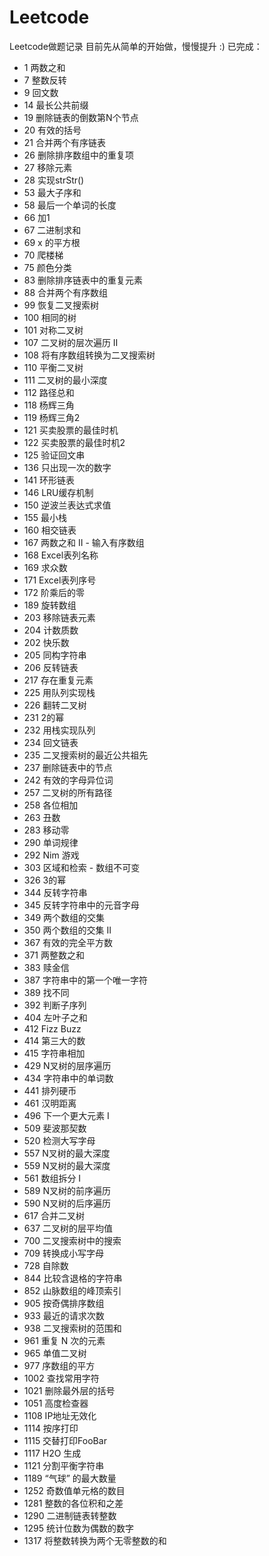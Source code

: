 # Leetcode
Leetcode做题记录
目前先从简单的开始做，慢慢提升 :)
已完成：
* 	1 两数之和 
* 	7 整数反转
* 	9 回文数    
* 	14 最长公共前缀
* 	19  删除链表的倒数第N个节点  
* 	20  有效的括号
* 	21 合并两个有序链表
*   26 删除排序数组中的重复项
*   27 移除元素
*   28  实现strStr()
* 	53 最大子序和
*   58  最后一个单词的长度
*   66  加1
*   67  二进制求和
*   69  x 的平方根
*   70 爬楼梯    
*   75 颜色分类    
*   83  删除排序链表中的重复元素
*   88  合并两个有序数组
*   99  恢复二叉搜索树
*   100  相同的树
*   101  对称二叉树
*   107  二叉树的层次遍历 II
*   108  将有序数组转换为二叉搜索树
*   110  平衡二叉树
*   111  二叉树的最小深度
*   112  路径总和
*   118  杨辉三角
*   119  杨辉三角2
*   121  买卖股票的最佳时机
*   122  买卖股票的最佳时机2
*   125  验证回文串
*   136  只出现一次的数字
*   141  环形链表
*   146  LRU缓存机制
*   150  逆波兰表达式求值
*   155  最小栈
*   160  相交链表
*   167  两数之和 II - 输入有序数组
*   168  Excel表列名称
*   169  求众数
*   171  Excel表列序号
*   172  阶乘后的零
*   189  旋转数组
*   203  移除链表元素
*   204  计数质数
*   202  快乐数
*   205  同构字符串
*   206  反转链表
*   217  存在重复元素
*   225  用队列实现栈
*   226  翻转二叉树
*   231  2的幂
*   232  用栈实现队列
*   234  回文链表
*   235  二叉搜索树的最近公共祖先
*   237  删除链表中的节点
*   242  有效的字母异位词
*   257  二叉树的所有路径
*   258  各位相加
*   263  丑数
*   283  移动零
*   290  单词规律
*   292  Nim 游戏
*   303  区域和检索 - 数组不可变
*   326  3的幂 
*   344  反转字符串
*   345  反转字符串中的元音字母
*   349  两个数组的交集
*   350  两个数组的交集 II
*   367  有效的完全平方数
*   371  两整数之和
*   383  赎金信
*   387  字符串中的第一个唯一字符
*   389  找不同 
*   392  判断子序列 
*   404  左叶子之和
*   412  Fizz Buzz
*   414  第三大的数
*   415  字符串相加
*   429  N叉树的层序遍历
*   434  字符串中的单词数
*   441  排列硬币
*   461  汉明距离
*   496  下一个更大元素 I
*   509  斐波那契数
*   520  检测大写字母
*   557  N叉树的最大深度
*   559  N叉树的最大深度
*   561  数组拆分 I
*   589  N叉树的前序遍历
*   590  N叉树的后序遍历
*   617  合并二叉树
*   637  二叉树的层平均值
*   700  二叉搜索树中的搜索
*   709  转换成小写字母
*   728  自除数
*   844  比较含退格的字符串
*   852  山脉数组的峰顶索引
*   905  按奇偶排序数组
*   933  最近的请求次数
*   938  二叉搜索树的范围和
*   961  重复 N 次的元素
*   965  单值二叉树
*   977  序数组的平方
*   1002 查找常用字符
*   1021 删除最外层的括号
*   1051 高度检查器
*   1108 IP地址无效化
*   1114 按序打印
*   1115 交替打印FooBar
*   1117 H2O 生成
*   1121 分割平衡字符串
*   1189 “气球” 的最大数量
*   1252 奇数值单元格的数目
*   1281 整数的各位积和之差
*   1290 二进制链表转整数
*   1295 统计位数为偶数的数字
*   1317 将整数转换为两个无零整数的和
